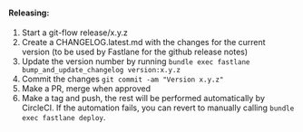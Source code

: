 #### Releasing: 
1. Start a git-flow release/x.y.z
1. Create a CHANGELOG.latest.md with the changes for the current 
version (to be used by Fastlane for the github release notes)
1. Update the version number by running `bundle exec fastlane bump_and_update_changelog version:x.y.z`
1. Commit the changes `git commit -am "Version x.y.z"`
1. Make a PR, merge when approved
1. Make a tag and push, the rest will be performed automatically by CircleCI. If the automation fails, you can revert to manually calling `bundle exec fastlane deploy`.
